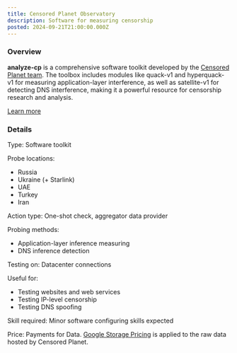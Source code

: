 ```yaml
---
title: Censored Planet Observatory
description: Software for measuring censorship
posted: 2024-09-21T21:00:00.000Z
---
```

### Overview
**analyze-cp** is a comprehensive software toolkit developed by the [Censored Planet team](https://data.censoredplanet.org/). The toolbox includes modules like quack-v1 and hyperquack-v1 for measuring application-layer interference, as well as satellite-v1 for detecting DNS interference, making it a powerful resource for censorship research and analysis.

[Learn more](https://github.com/censoredplanet/censoredplanet)

### Details
Type: Software toolkit

Probe locations:
>
 - Russia
 - Ukraine (+ Starlink)
 - UAE
 - Turkey
 - Iran

Action type: One-shot check, aggregator data provider

Probing methods:
>
 - Application-layer inference measuring
 - DNS inference detection

Testing on: Datacenter connections

Useful for:
>
 - Testing websites and web services
 - Testing IP-level censorship
 - Testing DNS spoofing

Skill required: Minor software configuring skills expected

Price: Payments for Data. [Google Storage Pricing](https://cloud.google.com/storage/pricing) is applied to the raw data hosted by Censored Planet.
